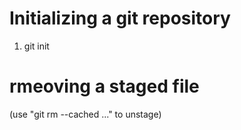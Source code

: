 # Initializing a git repository
1. git init


# rmeoving a staged file
(use "git rm --cached <file>..." to unstage)
